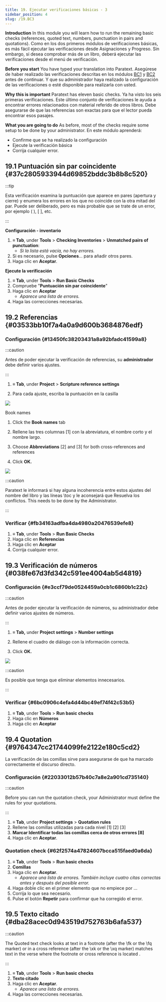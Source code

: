 ```yaml
---
title: 19. Ejecutar verificaciones básicas - 3
sidebar_position: 4
slug: /19.BC3
---
```




**Introduction**  In this module you will learn how to run the remaining basic checks (references, quoted text, numbers, punctuation in pairs and quotations). Como en los dos primeros módulos de verificaciones básicas, es más fácil ejecutar las verificaciones desde Asignaciones y Progreso. Sin embargo, si desea comprobar más de un libro, deberá ejecutar las verificaciones desde el menú de verificación.


**Before you start**  You have typed your translation into Paratext. Asegúrese de haber realizado las verificaciones descritas en los módulos [BC1](https://sillsdev.github.io/paratext-manual/5.BC1) y [BC2](https://sillsdev.github.io/paratext-manual/12.BC2) antes de continuar. Y que su administrador haya realizado la configuración de las verificaciones o esté disponible para realizarla con usted.


**Why this is important**  Paratext has eleven basic checks. Ya ha visto los seis primeras verificaciones. Este último conjunto de verificaciones le ayuda a encontrar errores relacionados con material referido de otros libros. Debe asegurarse de que las referencias son exactas para que el lector pueda encontrar esos pasajes.


**What you are going to do**  As before, most of the checks require some setup to be done by your administrator. En este módulo aprenderá:

- Confirme que se ha realizado la configuración
- Ejecute la verificación básica
- Corrija cualquier error.

## 19.1 Puntuación sin par coincidente {#37c2805933944d69852bddc3b8b8c520}


:::tip

Esta verificación examina la puntuación que aparece en pares (apertura y cierre) y enumera los errores en los que no coincide con la otra mitad del par. Puede ser deliberado, pero es más probable que se trate de un error, por ejemplo ( ), [ ], etc.

:::




**Configuración - inventario**

1. **≡ Tab**, under **Tools** &gt; **Checking Inventories** &gt; **Unmatched pairs of punctuation**:
    - _Si la lista está vacía, no hay errores._
1. Si es necesario, pulse **Opciones**... para añadir otros pares.
1. Haga clic en **Aceptar**.

**Ejecute la verificación**

1. **≡ Tab**, under **Tools** &gt; **Run Basic Checks**
1. Compruebe "**Puntuación sin par coincidente**"
1. Haga clic en **Aceptar**
    - _Aparece una lista de errores._
1. Haga las correcciones necesarias.

## 19.2 Referencias {#03533bb10f7a4a0a9d600b3684876edf}


### Configuración {#13450fc38203431a8a92bfadc41599a8}


:::caution

Antes de poder ejecutar la verificación de referencias, su **administrador** debe definir varios ajustes.

:::




<div class='notion-row'>
<div class='notion-column' style={{width: 'calc((100% - (min(32px, 4vw) * 1)) * 0.375)'}}>

1. **≡ Tab**, under **Project** > **Scripture reference settings**

1. Para cada ajuste, escriba la puntuación en la casilla

</div><div className='notion-spacer'></div>

<div class='notion-column' style={{width: 'calc((100% - (min(32px, 4vw) * 1)) * 0.625)'}}>

![](./1019021315.png)

</div><div className='notion-spacer'></div>
</div>


<div class='notion-row'>
<div class='notion-column' style={{width: 'calc((100% - (min(32px, 4vw) * 1)) * 0.375)'}}>

Book names

1. Click the **Book names** tab

1. Rellene las tres columnas [1] con la abreviatura, el nombre corto y el nombre largo.

1. Choose **Abbreviations** [2] and [3] for both cross-references and references

1. Click **OK.**

</div><div className='notion-spacer'></div>

<div class='notion-column' style={{width: 'calc((100% - (min(32px, 4vw) * 1)) * 0.625)'}}>

![](./1209414794.png)

</div><div className='notion-spacer'></div>
</div>

:::caution

 Paratext le informará si hay alguna incoherencia entre estos ajustes del nombre del libro y las líneas \\toc y le aconsejará que Resuelva los conflictos. This needs to be done by the Administrator.

:::




### Verificar {#fb34163adfba4da4980a20476539efe8}

1. **≡ Tab**, under **Tools** &gt; **Run Basic Checks**
1. Haga clic en **Referencias**
1. Haga clic en **Aceptar**
1. Corrija cualquier error.

## 19.3 Verificación de números {#038fe67d3fd342c591ee4004ab5d4819}


### Configuración {#e3ccf79de0524459a0cb1c6860b1c22c}


:::caution

Antes de poder ejecutar la verificación de números, su administrador debe definir varios ajustes de números.

:::




<div class='notion-row'>
<div class='notion-column' style={{width: 'calc((100% - (min(32px, 4vw) * 1)) * 0.5)'}}>

1. **≡ Tab,** under **Project settings** > **Number settings**

1. Rellene el cuadro de diálogo con la información correcta.

1. Click **OK.**

</div><div className='notion-spacer'></div>

<div class='notion-column' style={{width: 'calc((100% - (min(32px, 4vw) * 1)) * 0.5)'}}>

![](./11100284.png)

</div><div className='notion-spacer'></div>
</div>

:::caution

Es posible que tenga que eliminar elementos innecesarios.

:::




### Verificar {#6bc0906c4efa4d44bc49ef74f42c53b5}

1. **≡ Tab**, under **Tools** &gt; **Run basic checks**
1. Haga clic en **Números**
1. Haga clic en **Aceptar**

## 19.4 Quotation {#9764347cc21744099fe2122e180c5cd2}


La verificación de las comillas sirve para asegurarse de que ha marcado correctamente el discurso directo.


### Configuración {#22033012b57b40c7a8e2a901cd735140}


:::caution

Before you can run the quotation check, your Administrator must define the rules for your quotations.

:::



1. **≡ Tab**, under **Project settings** &gt; **Quotation rules**
1. Rellene las comillas utilizadas para cada nivel \[1\] \[2\] [3]
1. **Marcar Identificar todas las comillas cerca de otros errores [8]**
1. Haga clic en **Aceptar**.

### Quotation check {#62f2574a47824607bcca515faed0a6da}

1. **≡ Tab**, under **Tools** &gt; **Run basic checks**
1. **Comillas**
1. Haga clic en **Aceptar**.
    - _Aparece una lista de errores. También incluye cuatro citas correctas antes y después del posible error._
1. Haga doble clic en el primer elemento que no empiece por …
1. Corrija lo que sea necesario.
1. Pulse el botón **Repetir** para confirmar que ha corregido el error.

## 19.5 Texto citado {#dba28acec0d943519d752763b6afa537}


:::caution

The Quoted text check looks at text in a footnote (after the \fk or the \fq marker) or in a cross reference (after the \xk or the \xq marker) matches text in the verse where the footnote or cross reference is located .

:::



1. **≡ Tab**, under **Tools** &gt; **Run basic checks**
1. **Texto citado**
1. Haga clic en **Aceptar**.
    - _Aparece una lista de errores._
1. Haga las correcciones necesarias.
